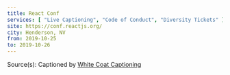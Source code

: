 ```yaml
---
title: React Conf
services: [ "Live Captioning", "Code of Conduct", "Diversity Tickets" ]
site: https://conf.reactjs.org/
city: Henderson, NV
from: 2019-10-25
to: 2019-10-26
---
```


Source(s): Captioned by [White Coat Captioning](http://www.whitecoatcaptioning.com/)
